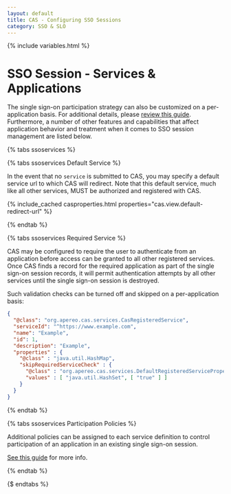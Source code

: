 ```yaml
---
layout: default
title: CAS - Configuring SSO Sessions
category: SSO & SLO
---
```

{% include variables.html %}

# SSO Session - Services & Applications

The single sign-on participation strategy can also be customized on a per-application basis. For additional details,
please [review this guide](../services/Configuring-Service-SSO-Policy.html). Furthermore, a number of other features
and capabilities that affect application behavior and treatment when it comes to SSO session management are listed below.
  
{% tabs ssoservices %}

{% tabs ssoservices Default Service %}

In the event that no `service` is submitted to CAS, you may specify a default
service url to which CAS will redirect. Note that this default service, much like
all other services, MUST be authorized and registered with CAS.

{% include_cached casproperties.html properties="cas.view.default-redirect-url" %}

{% endtab %}

{% tabs ssoservices Required Service %}

CAS may be configured to require the user to authenticate from an application before
access can be granted to all other registered services. Once CAS finds a record for the required
application as part of the single sign-on session records, it will permit authentication attempts
by all other services until the single sign-on session is destroyed.

Such validation checks can be turned off and skipped on a per-application basis:

```json
{
  "@class": "org.apereo.cas.services.CasRegisteredService",
  "serviceId": "^https://www.example.com",
  "name": "Example",
  "id": 1,
  "description": "Example",
  "properties" : {
    "@class" : "java.util.HashMap",
    "skipRequiredServiceCheck" : {
      "@class" : "org.apereo.cas.services.DefaultRegisteredServiceProperty",
      "values" : [ "java.util.HashSet", [ "true" ] ]
    }
  }
}
```

{% endtab %}

{% tabs ssoservices Participation Policies %}

Additional policies can be assigned to each service definition to control participation 
of an application in an existing single sign-on session. 

[See this guide](../services/Configuring-Service-SSO-Policy.html) for more info.

{% endtab %}

{$ endtabs %}

